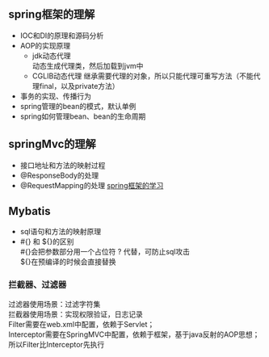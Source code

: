 ## spring框架的理解
* IOC和DI的原理和源码分析
* AOP的实现原理  
    * jdk动态代理  
    动态生成代理类，然后加载到jvm中
    * CGLIB动态代理
    继承需要代理的对象，所以只能代理可重写方法（不能代理final，以及private方法）
* 事务的实现、传播行为
* spring管理的bean的模式，默认单例
* spring如何管理bean、bean的生命周期
## springMvc的理解
* 接口地址和方法的映射过程
* @ResponseBody的处理
* @RequestMapping的处理
[spring框架的学习](https://github.com/1510460325/springframework/blob/master/README.md)
## Mybatis
* sql语句和方法的映射原理
* \#{} 和 \${}的区别  
\#{}会把参数部分用一个占位符 ? 代替，可防止sql攻击  
\${}在预编译的时候会直接替换
### 拦截器、过滤器
过滤器使用场景：过滤字符集  
拦截器使用场景：实现权限验证，日志记录  
Filter需要在web.xml中配置，依赖于Servlet；  
Interceptor需要在SpringMVC中配置，依赖于框架，基于java反射的AOP思想；  
所以Filter比Interceptor先执行  